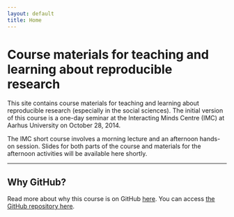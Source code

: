 ```yaml
---
layout: default
title: Home
---
```


# Course materials for teaching and learning about reproducible research #

This site contains course materials for teaching and learning about reproducible research (especially in the social sciences). The initial version of this course is a one-day seminar at the Interacting Minds Centre (IMC) at Aarhus University on October 28, 2014.

The IMC short course involves a morning lecture and an afternoon hands-on session. Slides for both parts of the course and materials for the afternoon activities will be available here shortly.

---
## Why GitHub? ##

Read more about why this course is on GitHub [here](fork.html). You can access [the GitHub repository here](https://github.com/leeper/Rcourse).

